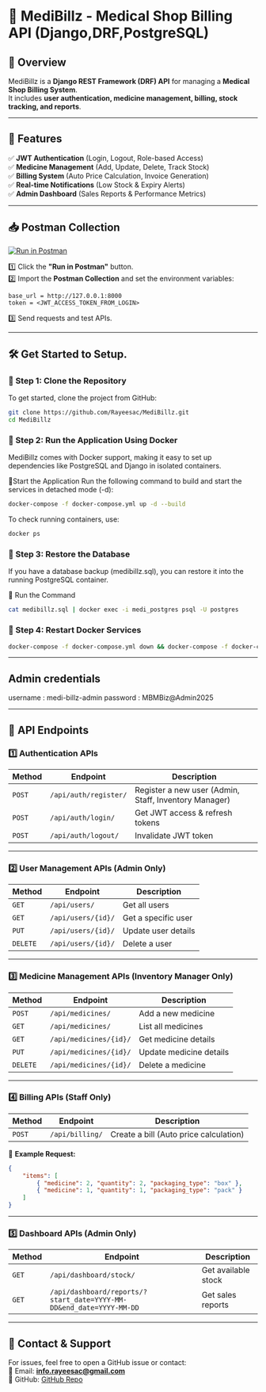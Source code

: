 # 🏥 MediBillz - Medical Shop Billing API (Django,DRF,PostgreSQL)

## 📌 Overview  
MediBillz is a **Django REST Framework (DRF) API** for managing a **Medical Shop Billing System**.  
It includes **user authentication, medicine management, billing, stock tracking, and reports**.

---

## 🚀 Features  
✅ **JWT Authentication** (Login, Logout, Role-based Access)  
✅ **Medicine Management** (Add, Update, Delete, Track Stock)  
✅ **Billing System** (Auto Price Calculation, Invoice Generation)  
✅ **Real-time Notifications** (Low Stock & Expiry Alerts)  
✅ **Admin Dashboard** (Sales Reports & Performance Metrics)  

---

## 📥 **Postman Collection**  
[![Run in Postman](https://run.pstmn.io/button.svg)](https://www.postman.com/grey-equinox-143107/medibillz/collection/cazzzdu/medibillz-medical-shop-billing-api)  

1️⃣ Click the **"Run in Postman"** button.  
2️⃣ Import the **Postman Collection** and set the environment variables:  
   ```
   base_url = http://127.0.0.1:8000
   token = <JWT_ACCESS_TOKEN_FROM_LOGIN>
   ```
3️⃣ Send requests and test APIs.

---

## 🛠️ Get Started to Setup.  

### **🔹 Step 1: Clone the Repository**  
To get started, clone the project from GitHub:
```sh
git clone https://github.com/Rayeesac/MediBillz.git
cd MediBillz
```

### **🔹 Step 2: Run the Application Using Docker**  
MediBillz comes with Docker support, making it easy to set up dependencies like PostgreSQL and Django in isolated containers.

🔹Start the Application
Run the following command to build and start the services in detached mode (-d):

```sh
docker-compose -f docker-compose.yml up -d --build
```
To check running containers, use:
```sh
docker ps
```
### **🔹 Step 3: Restore the Database**  
If you have a database backup (medibillz.sql), you can restore it into the running PostgreSQL container.

🔹 Run the Command
```sh
cat medibillz.sql | docker exec -i medi_postgres psql -U postgres
```

### **🔹 Step 4: Restart Docker Services**  
```sh
docker-compose -f docker-compose.yml down && docker-compose -f docker-compose.yml up -d
```

---
Admin credentials
---------
username : medi-billz-admin
password : MBMBiz@Admin2025

---

## 📌 API Endpoints  

### **1️⃣ Authentication APIs**
| Method | Endpoint | Description |
|--------|-------------|--------------------|
| `POST` | `/api/auth/register/` | Register a new user (Admin, Staff, Inventory Manager) |
| `POST` | `/api/auth/login/` | Get JWT access & refresh tokens |
| `POST` | `/api/auth/logout/` | Invalidate JWT token |

---

### **2️⃣ User Management APIs (Admin Only)**
| Method | Endpoint | Description |
|--------|-------------|--------------------|
| `GET` | `/api/users/` | Get all users |
| `GET` | `/api/users/{id}/` | Get a specific user |
| `PUT` | `/api/users/{id}/` | Update user details |
| `DELETE` | `/api/users/{id}/` | Delete a user |

---

### **3️⃣ Medicine Management APIs (Inventory Manager Only)**
| Method | Endpoint | Description |
|--------|-------------|--------------------|
| `POST` | `/api/medicines/` | Add a new medicine |
| `GET` | `/api/medicines/` | List all medicines |
| `GET` | `/api/medicines/{id}/` | Get medicine details |
| `PUT` | `/api/medicines/{id}/` | Update medicine details |
| `DELETE` | `/api/medicines/{id}/` | Delete a medicine |

---

### **4️⃣ Billing APIs (Staff Only)**
| Method | Endpoint | Description |
|--------|-------------|--------------------|
| `POST` | `/api/billing/` | Create a bill (Auto price calculation) |

📌 **Example Request:**
```json
{
    "items": [
        { "medicine": 2, "quantity": 2, "packaging_type": "box" },
        { "medicine": 1, "quantity": 1, "packaging_type": "pack" }
    ]
}
```

---

### **5️⃣ Dashboard APIs (Admin Only)**
| Method | Endpoint | Description |
|--------|-------------|--------------------|
| `GET` | `/api/dashboard/stock/` | Get available stock |
| `GET` | `/api/dashboard/reports/?start_date=YYYY-MM-DD&end_date=YYYY-MM-DD` | Get sales reports |

---

## 📧 **Contact & Support**  
For issues, feel free to open a GitHub issue or contact:  
📩 Email: **info.rayeesac@gmail.com**  
🔗 GitHub: [GitHub Repo](https://github.com/Rayeesac/MediBillz)
